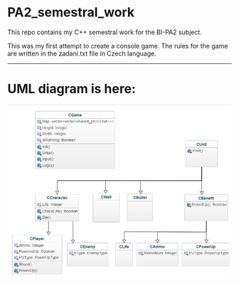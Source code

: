 # PA2_semestral_work
This repo contains my C++ semestral work for the BI-PA2 subject.

This was my first attempt to create a console game. The rules for the game are written in the zadani.txt file in Czech language.

-----------------------------------

# UML diagram is here:

![alt text](https://raw.githubusercontent.com/salveron/PA2_semestral_work/master/Diagram.jpg)
